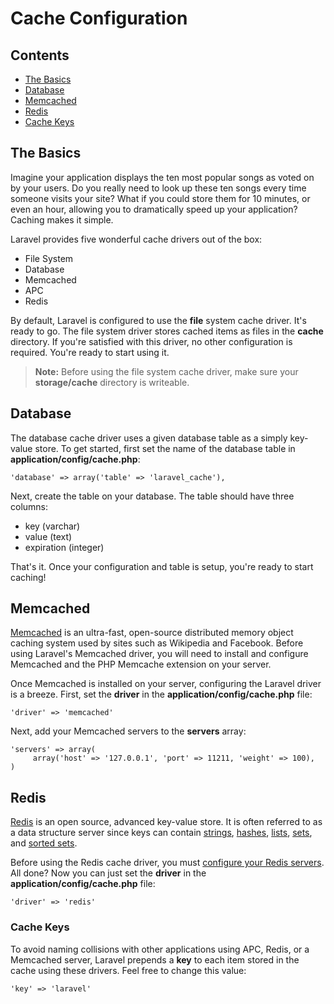 # Cache Configuration

## Contents

- [The Basics](#the-basics)
- [Database](#database)
- [Memcached](#memcached)
- [Redis](#redis)
- [Cache Keys](#keys)

<a name="the-basics"></a>
## The Basics

Imagine your application displays the ten most popular songs as voted on by your users. Do you really need to look up these ten songs every time someone visits your site? What if you could store them for 10 minutes, or even an hour, allowing you to dramatically speed up your application? Caching makes it simple.

Laravel provides five wonderful cache drivers out of the box:

- File System
- Database
- Memcached
- APC
- Redis

By default, Laravel is configured to use the **file** system cache driver. It's ready to go. The file system driver stores cached items as files in the **cache** directory. If you're satisfied with this driver, no other configuration is required. You're ready to start using it.

> **Note:** Before using the file system cache driver, make sure your **storage/cache** directory is writeable.

<a name="database"></a>
## Database

The database cache driver uses a given database table as a simply key-value store. To get started, first set the name of the database table in **application/config/cache.php**:

	'database' => array('table' => 'laravel_cache'),

Next, create the table on your database. The table should have three columns:

- key (varchar)
- value (text)
- expiration (integer)

That's it. Once your configuration and table is setup, you're ready to start caching!

<a name="memcached"></a>
## Memcached

[Memcached](http://memcached.org) is an ultra-fast, open-source distributed memory object caching system used by sites such as Wikipedia and Facebook. Before using Laravel's Memcached driver, you will need to install and configure Memcached and the PHP Memcache extension on your server.

Once Memcached is installed on your server, configuring the Laravel driver is a breeze. First, set the **driver** in the **application/config/cache.php** file:

	'driver' => 'memcached'

Next, add your Memcached servers to the **servers** array:

	'servers' => array(
	     array('host' => '127.0.0.1', 'port' => 11211, 'weight' => 100),
	)

<a name="redis"></a>
## Redis

[Redis](http://redis.io) is an open source, advanced key-value store. It is often referred to as a data structure server since keys can contain [strings](http://redis.io/topics/data-types#strings), [hashes](http://redis.io/topics/data-types#hashes), [lists](http://redis.io/topics/data-types#lists), [sets](http://redis.io/topics/data-types#sets), and [sorted sets](http://redis.io/topics/data-types#sorted-sets).

Before using the Redis cache driver, you must [configure your Redis servers](/docs/database/redis#config). All done? Now you can just set the **driver** in the **application/config/cache.php** file:

	'driver' => 'redis'

<a name="keys"></a>
### Cache Keys

To avoid naming collisions with other applications using APC, Redis, or a Memcached server, Laravel prepends a **key** to each item stored in the cache using these drivers. Feel free to change this value:

	'key' => 'laravel'